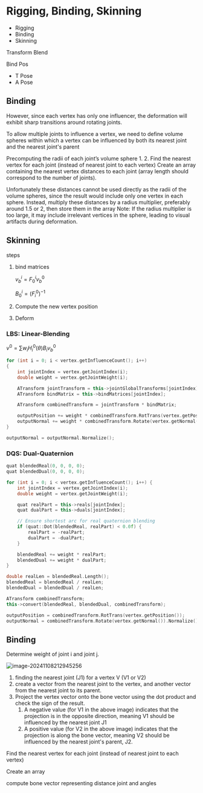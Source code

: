 # Rigging, Binding, Skinning

- Rigging
- Binding
- Skinning

Transform Blend



Bind Pos

- T Pose
- A Pose

## Binding

However, since each vertex has only one influencer, the deformation will exhibit sharp transitions around rotating joints.

To allow multiple joints to influence a vertex, we need to define volume spheres within  which a vertex can be influenced by both its nearest joint and the nearest joint's parent

Precomputing the radii of each joint’s volume sphere  1. 2. Find the nearest vertex for each joint (instead of nearest joint to each vertex)  Create an array containing the nearest vertex distances to each joint (array  length should correspond to the number of joints). 

Unfortunately these distances cannot be used directly as the radii of the  volume spheres, since the result would include only one vertex in each  sphere.  Instead, multiply these distances by a radius multiplier, preferably around  1.5 or 2, then store them in the array  Note: If the radius multiplier is too large, it may include irrelevant vertices  in the sphere, leading to visual artifacts during deformation.

## Skinning

steps

1. bind matrices

   $v_b^i=F_0^iv_b^0$

   $B_0^i=(F_i^0)^{-1}$

2. Compute the new vertex position

3. Deform

### LBS: Linear-Blending

$v^0=\sum w_iH_i^0(\theta)B_iv_b^0$

```c++
for (int i = 0; i < vertex.getInfluenceCount(); i++)
{
    int jointIndex = vertex.getJointIndex(i);
    double weight = vertex.getJointWeight(i);

    ATransform jointTransform = this->jointGlobalTransforms[jointIndex];
    ATransform bindMatrix = this->bindMatrices[jointIndex];

    ATransform combinedTransform = jointTransform * bindMatrix;

    outputPosition += weight * combinedTransform.RotTrans(vertex.getPosition());
    outputNormal += weight * combinedTransform.Rotate(vertex.getNormal());
}

outputNormal = outputNormal.Normalize();
```

### DQS: Dual-Quaternion

```c++
quat blendedReal(0, 0, 0, 0);
quat blendedDual(0, 0, 0, 0);

for (int i = 0; i < vertex.getInfluenceCount(); i++) {
    int jointIndex = vertex.getJointIndex(i);
    double weight = vertex.getJointWeight(i);

    quat realPart = this->reals[jointIndex];
    quat dualPart = this->duals[jointIndex];

    // Ensure shortest arc for real quaternion blending
    if (quat::Dot(blendedReal, realPart) < 0.0f) {
        realPart = -realPart;
        dualPart = -dualPart;
    }

    blendedReal += weight * realPart;
    blendedDual += weight * dualPart;
}

double realLen = blendedReal.Length(); 
blendedReal = blendedReal / realLen;
blendedDual = blendedDual / realLen;

ATransform combinedTransform;
this->convert(blendedReal, blendedDual, combinedTransform);

outputPosition = combinedTransform.RotTrans(vertex.getPosition());
outputNormal = combinedTransform.Rotate(vertex.getNormal()).Normalize();
```

## Binding

Determine weight of joint i and joint j.

![image-20241108212945256](https://cdn.jsdelivr.net/gh/davidliuk/images@master/blog/image-20241108212945256.png)

1. finding the nearest joint (J1) for a vertex V (V1 or V2)
2. create a vector from the nearest joint to the vertex, and another vector from the nearest joint to its parent.
3. Project the vertex vector onto the bone vector using the dot product  and check the sign of the result.
   1. A negative value (for V1 in the above image) indicates that the projection is in the  opposite direction, meaning V1 should be influenced by the nearest joint J1
   2. A positive value (for V2 in the above image) indicates that the projection is along the  bone vector, meaning V2 should be influenced by the nearest joint's parent, J2.

Find the nearest vertex for each joint (instead of nearest joint to each vertex)

Create an array

compute bone vector representing distance joint and angles
